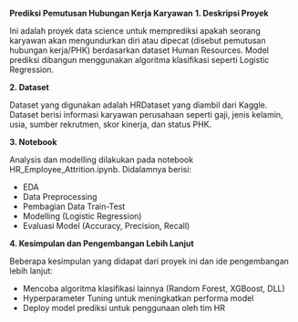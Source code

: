 **Prediksi Pemutusan Hubungan Kerja Karyawan**
**1. Deskripsi Proyek**

Ini adalah proyek data science untuk memprediksi apakah seorang karyawan akan mengundurkan diri atau dipecat (disebut pemutusan hubungan kerja/PHK) berdasarkan dataset Human Resources. Model prediksi dibangun menggunakan algoritma klasifikasi seperti Logistic Regression.

**2. Dataset**

Dataset yang digunakan adalah HRDataset yang diambil dari Kaggle. Dataset berisi informasi karyawan perusahaan seperti gaji, jenis kelamin, usia, sumber rekrutmen, skor kinerja, dan status PHK.

**3. Notebook**

Analysis dan modelling dilakukan pada notebook HR_Employee_Attrition.ipynb. Didalamnya berisi:
- EDA
- Data Preprocessing
- Pembagian Data Train-Test
- Modelling (Logistic Regression)
- Evaluasi Model (Accuracy, Precision, Recall)

**4. Kesimpulan dan Pengembangan Lebih Lanjut**

Beberapa kesimpulan yang didapat dari proyek ini dan ide pengembangan lebih lanjut:
- Mencoba algoritma klasifikasi lainnya (Random Forest, XGBoost, DLL)
- Hyperparameter Tuning untuk meningkatkan performa model
- Deploy model prediksi untuk penggunaan oleh tim HR
